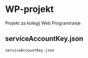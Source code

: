 # WP-projekt
Projekt za kolegij Web Programiranje

## serviceAccountKey.json

```
serviceAccountKey.json
```